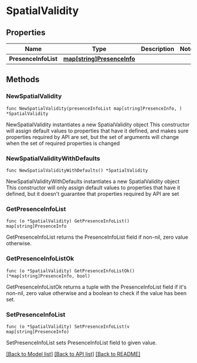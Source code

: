 # SpatialValidity

## Properties

Name | Type | Description | Notes
------------ | ------------- | ------------- | -------------
**PresenceInfoList** | [**map[string]PresenceInfo**](PresenceInfo.md) |  | 

## Methods

### NewSpatialValidity

`func NewSpatialValidity(presenceInfoList map[string]PresenceInfo, ) *SpatialValidity`

NewSpatialValidity instantiates a new SpatialValidity object
This constructor will assign default values to properties that have it defined,
and makes sure properties required by API are set, but the set of arguments
will change when the set of required properties is changed

### NewSpatialValidityWithDefaults

`func NewSpatialValidityWithDefaults() *SpatialValidity`

NewSpatialValidityWithDefaults instantiates a new SpatialValidity object
This constructor will only assign default values to properties that have it defined,
but it doesn't guarantee that properties required by API are set

### GetPresenceInfoList

`func (o *SpatialValidity) GetPresenceInfoList() map[string]PresenceInfo`

GetPresenceInfoList returns the PresenceInfoList field if non-nil, zero value otherwise.

### GetPresenceInfoListOk

`func (o *SpatialValidity) GetPresenceInfoListOk() (*map[string]PresenceInfo, bool)`

GetPresenceInfoListOk returns a tuple with the PresenceInfoList field if it's non-nil, zero value otherwise
and a boolean to check if the value has been set.

### SetPresenceInfoList

`func (o *SpatialValidity) SetPresenceInfoList(v map[string]PresenceInfo)`

SetPresenceInfoList sets PresenceInfoList field to given value.



[[Back to Model list]](../README.md#documentation-for-models) [[Back to API list]](../README.md#documentation-for-api-endpoints) [[Back to README]](../README.md)


